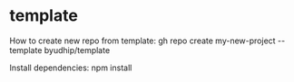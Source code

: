 # template

How to create new repo from template:
gh repo create my-new-project --template byudhip/template

Install dependencies:
npm install
